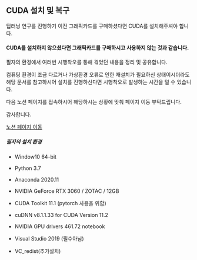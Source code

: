 ## CUDA 설치 및 복구

딥러닝 연구를 진행하기 이전 그래픽카드를 구매하셨다면 CUDA를 설치해주셔야 합니다.

#### **CUDA를 설치하지 않으셨다면 그래픽카드를 구매하시고 사용하지 않는 것과 같습니다.**

필자의 환경에서 여러번 시행착오를 통해 겪었던 내용을 정리 및 공유합니다. 

컴퓨팅 환경이 조금 다르거나 가상환경 오류로 인한 재설치가 필요하신 상태이시더라도 해당 문서를 참고하시어 설치를 진행하신다면 시행착오로 발생하는 시간을 덜 수 있습니다. 

다음 노션 페이지를 접속하시어 해당하시는 상황에 맞춰 페이지 이동 부탁드립니다.

감사합니다.

[노션 페이지 이동](https://earthy-cave-bb0.notion.site/CUDA-_-e60752805b1945dbaa0cfb7dc6cf6ff7)

##### 필자의 설치 환경

- Window10 64-bit
- Python 3.7
- Anaconda 2020.11
- NVIDIA GeForce RTX 3060 / ZOTAC / 12GB
- CUDA Toolkit 11.1 (pytorch 사용을 위함)

- cuDNN v8.1.1.33 for CUDA Version 11.2
- NVIDIA GPU drivers 461.72 notebook
- Visual Studio 2019 (필수아님)
- VC_redist(추가설치)